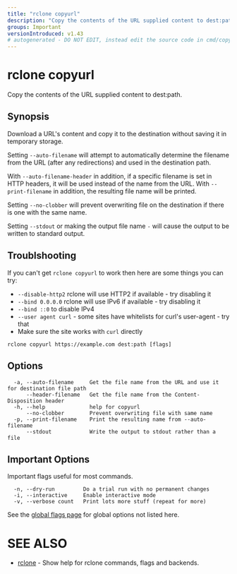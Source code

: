 ```yaml
---
title: "rclone copyurl"
description: "Copy the contents of the URL supplied content to dest:path."
groups: Important
versionIntroduced: v1.43
# autogenerated - DO NOT EDIT, instead edit the source code in cmd/copyurl/ and as part of making a release run "make commanddocs"
---
```

# rclone copyurl

Copy the contents of the URL supplied content to dest:path.

## Synopsis


Download a URL's content and copy it to the destination without saving
it in temporary storage.

Setting `--auto-filename` will attempt to automatically determine the
filename from the URL (after any redirections) and used in the
destination path.

With `--auto-filename-header` in addition, if a specific filename is
set in HTTP headers, it will be used instead of the name from the URL.
With `--print-filename` in addition, the resulting file name will be
printed.

Setting `--no-clobber` will prevent overwriting file on the 
destination if there is one with the same name.

Setting `--stdout` or making the output file name `-`
will cause the output to be written to standard output.

## Troublshooting

If you can't get `rclone copyurl` to work then here are some things you can try:

- `--disable-http2` rclone will use HTTP2 if available - try disabling it
- `--bind 0.0.0.0` rclone will use IPv6 if available - try disabling it
- `--bind ::0` to disable IPv4
- `--user agent curl` - some sites have whitelists for curl's user-agent - try that
- Make sure the site works with `curl` directly



```
rclone copyurl https://example.com dest:path [flags]
```

## Options

```
  -a, --auto-filename     Get the file name from the URL and use it for destination file path
      --header-filename   Get the file name from the Content-Disposition header
  -h, --help              help for copyurl
      --no-clobber        Prevent overwriting file with same name
  -p, --print-filename    Print the resulting name from --auto-filename
      --stdout            Write the output to stdout rather than a file
```


## Important Options

Important flags useful for most commands.

```
  -n, --dry-run         Do a trial run with no permanent changes
  -i, --interactive     Enable interactive mode
  -v, --verbose count   Print lots more stuff (repeat for more)
```

See the [global flags page](/flags/) for global options not listed here.

# SEE ALSO

* [rclone](/commands/rclone/)	 - Show help for rclone commands, flags and backends.


